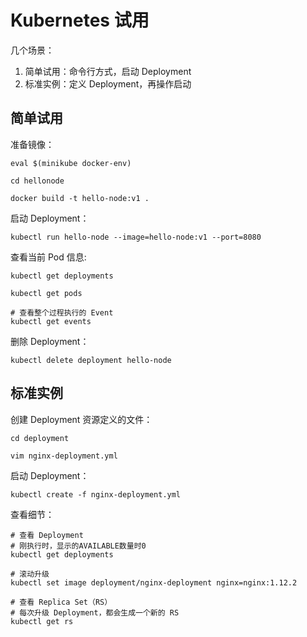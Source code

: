 # Kubernetes 试用

几个场景：

1. 简单试用：命令行方式，启动 Deployment
2. 标准实例：定义 Deployment，再操作启动

## 简单试用

准备镜像：

```
eval $(minikube docker-env)

cd hellonode

docker build -t hello-node:v1 .
```

启动 Deployment：

```
kubectl run hello-node --image=hello-node:v1 --port=8080
```

查看当前 Pod 信息:

```
kubectl get deployments

kubectl get pods

# 查看整个过程执行的 Event
kubectl get events
```

删除 Deployment：

```
kubectl delete deployment hello-node
```


## 标准实例

创建 Deployment 资源定义的文件：

```
cd deployment

vim nginx-deployment.yml
```

启动 Deployment：

```
kubectl create -f nginx-deployment.yml
```

查看细节：

```
# 查看 Deployment
# 刚执行时，显示的AVAILABLE数量时0
kubectl get deployments

# 滚动升级
kubectl set image deployment/nginx-deployment nginx=nginx:1.12.2

# 查看 Replica Set（RS）
# 每次升级 Deployment，都会生成一个新的 RS
kubectl get rs
```





